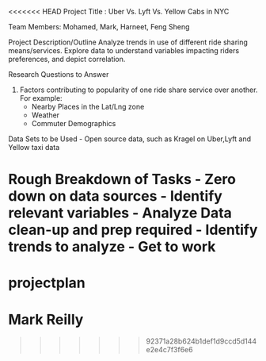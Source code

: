 <<<<<<< HEAD
Project Title : Uber Vs. Lyft Vs. Yellow Cabs in NYC

Team Members: Mohamed, Mark, Harneet, Feng Sheng

Project Description/Outline
Analyze trends in use of different ride sharing means/services. Explore data to understand variables impacting riders preferences, and depict correlation.

Research Questions to Answer
1. Factors contributing to popularity of one ride share service over another. For example:
    - Nearby Places in the Lat/Lng zone
    - Weather
    - Commuter Demographics

Data Sets to be Used
    - Open source data, such as Kragel on Uber,Lyft and Yellow taxi data

Rough Breakdown of Tasks
    - Zero down on data sources
    - Identify relevant variables
    - Analyze Data clean-up and prep required
    - Identify trends to analyze
    - Get to work
=======
# projectplan
# Mark Reilly
>>>>>>> 92371a28b624b1def1d9ccd5d144e2e4c7f3f6e6
